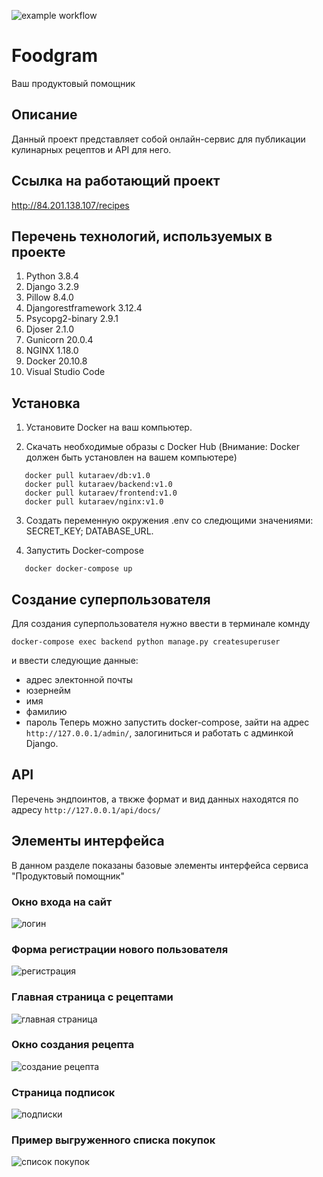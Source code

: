 ![example workflow](https://github.com/Kutaraev/yamdb_final/actions/workflows/yamdb_workflow.yml/badge.svg)

# Foodgram
Ваш продуктовый помощник
## Описание
Данный проект представляет собой онлайн-сервис для публикации кулинарных рецептов и API для него.
## Ссылка на работающий проект
http://84.201.138.107/recipes
## Перечень технологий, используемых в проекте
1. Python 3.8.4
2. Django 3.2.9
3. Pillow 8.4.0
4. Djangorestframework 3.12.4
5. Psycopg2-binary 2.9.1
6. Djoser 2.1.0
7. Gunicorn 20.0.4
8. NGINX 1.18.0
9. Docker 20.10.8
10. Visual Studio Code
## Установка

1. Установите Docker на ваш компьютер.

2. Скачать необходимые образы с Docker Hub
   (Внимание: Docker должен быть установлен на вашем компьютере)
 ```
    docker pull kutaraev/db:v1.0
    docker pull kutaraev/backend:v1.0
    docker pull kutaraev/frontend:v1.0
    docker pull kutaraev/nginx:v1.0
```
3. Создать переменную окружения .env со следющими значениями:
   SECRET_KEY;
   DATABASE_URL.

4. Запустить Docker-compose
 ```
    docker docker-compose up
```

## Создание суперпользователя
Для создания суперпользователя нужно ввести в терминале комнду
```
docker-compose exec backend python manage.py createsuperuser
```
и ввести следующие данные:
- адрес электонной почты
- юзернейм
- имя
- фамилию
- пароль
Теперь можно запустить docker-compose, зайти на адрес `http://127.0.0.1/admin/`, залогиниться и работать с админкой Django.

## API
Перечень эндпоинтов, а твкже формат и вид данных находятся по адресу `http://127.0.0.1/api/docs/`

## Элементы интерфейса
В данном разделе показаны базовые элементы интерфейса сервиса "Продуктовый помощник"
### Окно входа на сайт
![логин](https://i.postimg.cc/LXLWTfVj/image.png)
### Форма регистрации нового пользователя
![регистрация](https://i.postimg.cc/Prt7WCv8/image.png)
### Главная страница с рецептами
![главная страница](https://i.postimg.cc/k5kZKwWn/image.png)
### Окно создания рецепта
![создание рецепта](https://i.postimg.cc/jq69nH2b/image.png)
### Страница подписок
![подписки](https://i.postimg.cc/PJMRGj9x/image.png)
### Пример выгруженного списка покупок
![список покупок](https://i.postimg.cc/d3FxS1Wp/image.png)
